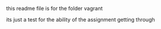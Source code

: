 this readme file is for the folder vagrant 

its just a test for the ability of the assignment getting through 
